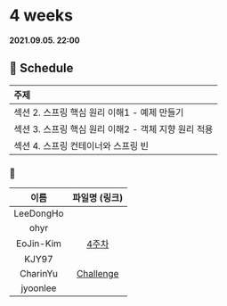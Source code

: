 # 4 weeks 
**2021.09.05. 22:00**

## :calendar: Schedule
|주제|
|:--|
|섹션 2. 스프링 핵심 원리 이해1 - 예제 만들기|
|섹션 3. 스프링 핵심 원리 이해2 - 객체 지향 원리 적용|
|섹션 4. 스프링 컨테이너와 스프링 빈|

### :speech_balloon:
|이름|파일명 (링크)|
|:--:|:--:|
|LeeDongHo||
|ohyr||
|EoJin-Kim|[4주차](스프링%204주차.pptx)|
|KJY97||
|CharinYu|[Challenge](chaerin_210905_spring_week_4.pdf)|
|jyoonlee||
